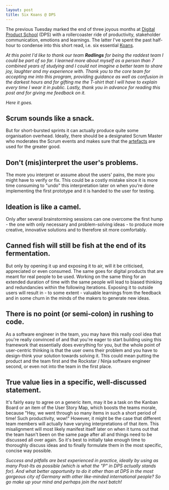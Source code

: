 ```yaml
---
layout: post
title: Six Koans @ DPS
---
```


The previous Tuesday marked the end of three joyous months at [Digital Product School](https://digitalproductschool.io/) (DPS) with a rollercoaster ride of productivity, stakeholder communication, emotions and learnings. The latter I've spent the past half-hour to condense into this short read, i.e. six essential [Koans](https://www.merriam-webster.com/dictionary/koan).

*At this point I'd like to thank our team **Radlings** for being the raddest team I could be part of so far. I learned more about myself as a person than 7 combined years of studying and I could not imagine a better team to share joy, laughter and my experience with. Thank you to the core team for accepting me into this program, providing guidance as well as confusion in the darkest hours and for gifting me the T-shirt that I will have to explain every time I wear it in public. Lastly, thank you in advance for reading this post and for giving me feedback on it.*

*Here it goes.*

## Scrum sounds like a snack.

But for short-bursted sprints it can actually produce quite some organisation overhead. Ideally, there should be a designated Scrum Master who moderates the Scrum events and makes sure that the [artefacts](https://www.scrum.org/index.php/resources/what-is-scrum) are used for the greater good.

## Don't (mis)interpret the user's problems.

The more you interpret or assume about the users' pains, the more you might have to verify or fix. This could be a costly mistake since it is more time consuming to "undo" this interpretation later on when you're done implementing the first prototype and it is handed to the user for testing. 

## Ideation is like a camel.

Only after several brainstorming sessions can one overcome the first hump - the one with only necessary and problem-solving ideas - to produce more creative, innovative solutions and to therefore sit more comfortably.

## Canned fish will still be fish at the end of its fermentation.

But only by opening it up and exposing it to air, will it be criticised, appreciated or even consumed. The same goes for digital products that are meant for real people to be used. Working on the same thing for an extended duration of time with the same people will lead to biased thinking and redundancies within the following iterations. Exposing it to outside users will result in - to some extent - valuable learnings from the feedback and in some churn in the minds of the makers to generate new ideas.

## There is no point (or semi-colon) in rushing to code.

As a software engineer in the team, you may have this really cool idea that you're really convinced of and that you're eager to start building using this framework that essentially does everything for you, but the whole point of user-centric thinking is that the user owns their problem and you have to design-think your solution towards solving it. This could mean putting the product and the team first and the Rockstar / Ninja software engineer second, or even not into the team in the first place.

## True value lies in a specific, well-discussed statement.

It's fairly easy to agree on a generic item, may it be a task on the Kanban Board or an item of the User Story Map, which boosts the teams morale, because "Hey, we went through so many items in such a short period of time! Such productivity, wow!" However, it might be the case that different team members will actually have varying interpretations of that item. This misalignment will most likely manifest itself later on when it turns out that the team hasn't been on the same page after all and things need to be discussed all over again. So it's best to initially take enough time to thoroughly discuss ideas and to finally formulate them in the most specific, concise way possible.

*Success and pitfalls are best experienced in practice, ideally by using as many Post-Its as possible (which is what the "P" in DPS actually stands for). And what better opportunity to do it other than at DPS in the most gorgeous city of Germany with other like-minded international people? So go make up your mind and perhaps join the next batch!*